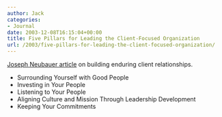 ```yaml
---
author: Jack
categories:
- Journal
date: 2003-12-08T16:15:04+00:00
title: Five Pillars for Leading the Client-Focused Organization
url: /2003/five-pillars-for-leading-the-client-focused-organization/
---
```


[Joseph Neubauer article][1] on building enduring client relationships.
  


  * Surrounding Yourself with Good People
  * Investing in Your People
  * Listening to Your People
  * Aligning Culture and Mission Through Leadership Development
  * Keeping Your Commitments

 [1]: http://www.pfdf.org/leaderbooks/l2l/fall2003/neubauer.html "Five Pillars for Leading the Client-Focused Organization&#8212;Joseph Neubauer full-text article"